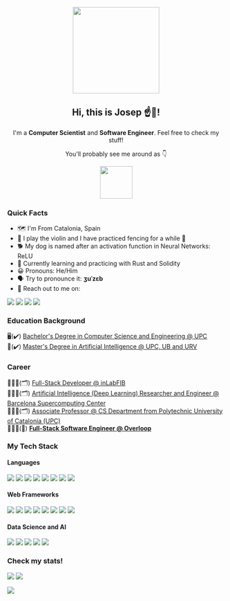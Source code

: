 <p align="center" width="300">
   <img align="center" width="200" src="https://github.com/josepdecid/josepdecid/blob/main/josep.png?raw=true" />
   <h2 align="center">Hi, this is Josep ☝️👋!</h2>
</p>

<div align="center">
   <p>I'm a <strong>Computer Scientist</strong> and <strong>Software Engineer</strong>. Feel free to check my stuff!</p>
   <p>You'll probably see me around as 👇</p>
   <img width="75" src="https://github.com/josepdecid/josepdecid/blob/main/josep-icon.png?raw=true" />
</div>

<h3> Quick Facts</h3>
<div>
  <ul>
     <li>🗺️ I'm From Catalonia, Spain</li>
     <li>🎻 I play the violin and I have practiced fencing for a while 🤺</li>
     <li>🐕 My dog is named after an activation function in Neural Networks: ReLU</li>
     <li>🌱 Currently learning and practicing with Rust and Solidity</li>
     <li>😀 Pronouns: He/Him</li>
     <li>🗣️ Try to pronounce it: <strong>ʒuˈzɛb</strong></li>
     <li>📲 Reach out to me on:</li>
  </ul>
   <a href="mailto:josep.de.cid@gmail.com" target="_blank">
      <img src="https://img.shields.io/badge/Gmail-D14836?style=for-the-badge&logo=gmail&logoColor=white" /></a>
   <a href="https://twitter.com/josepdecid" target="_blank">
      <img src="https://img.shields.io/badge/Twitter%20-%231DA1F2.svg?&style=for-the-badge&logo=Twitter&logoColor=white" /></a>
   <a href="https://www.linkedin.com/in/josepdecid/" target="_blank">
      <img src="https://img.shields.io/badge/linkedin%20-%230077B5.svg?&style=for-the-badge&logo=linkedin&logoColor=white" /></a>
   <a href="https://stackoverflow.com/users/6276241/josepdecid" target="_blank">
      <img src="https://img.shields.io/badge/Stack_Overflow-FE7A16?style=for-the-badge&logo=stack-overflow&logoColor=white" /></a>
</div>

<h3>Education Background</h3>
<div>
   <span> 🖥️(✔️) <a href="https://www.fib.upc.edu/en/studies/bachelors-degrees/bachelor-degree-informatics-engineering" target="_blank">
      Bachelor's Degree in Computer Science and Engineering @ UPC
   </a></span><br />
   <span> 🧠(✔️) <a href="https://www.fib.upc.edu/en/studies/masters/master-artificial-intelligence" target="_blank">
      Master's Degree in Artificial Intelligence @ UPC, UB and URV
   </a></span><br />
</div>

<h3>Career</h3>
<div>
   <span> 👨🏻‍💻(🗂️) <a href="https://inlab.fib.upc.edu/en" target="_blank">
      Full-Stack Developer @ inLabFIB
   </a></span><br />
   <span> 👨🏻‍🔬(🗂️) <a href="https://www.bsc.es/" target="_blank">
     Artificial Intelligence (Deep Learning) Researcher and Engineer @ Barcelona Supercomputing Center
   </a></span><br />
   <span> 👨🏻‍🏫(🗂️) <a href="https://www.fib.upc.edu/en/research/departments/computer-science" target="_blank">
      Associate Professor @ CS Department from Polytechnic University of Catalonia (UPC)
   </a></span><br />
   <span> 👨🏻‍💻(🚩) <strong><a href="https://www.overloop.io/" target="_blank">
      Full-Stack Software Engineer @ Overloop
   </strong></a></span><br />
</div>

<h3>My Tech Stack</h3>
<div>
   <h4>Languages</h4>
   <img src="https://img.shields.io/badge/python%20-%2314354C.svg?&style=for-the-badge&logo=python&logoColor=white"/>
   <img src="https://img.shields.io/badge/javascript-%23323330.svg?style=for-the-badge&logo=javascript&logoColor=%23F7DF1E" />
   <img src="https://img.shields.io/badge/typescript%20-%23007ACC.svg?&style=for-the-badge&logo=typescript&logoColor=white"/>
   <img src="https://img.shields.io/badge/c++%20-%2300599C.svg?&style=for-the-badge&logo=c%2B%2B&ogoColor=white"/>
   <img src="https://img.shields.io/badge/c%23%20-%23239120.svg?&style=for-the-badge&logo=c-sharp&logoColor=white"/>
   <img src="https://img.shields.io/badge/java-%23ED8B00.svg?&style=for-the-badge&logo=java&logoColor=white"/>
   <img src="https://img.shields.io/badge/php-%23777BB4.svg?&style=for-the-badge&logo=php&logoColor=white"/>
   <img src="https://img.shields.io/badge/kotlin-%230095D5.svg?&style=for-the-badge&logo=kotlin&logoColor=white"/>
   
   
   <h4>Web Frameworks</h4>
   <img src="https://img.shields.io/badge/react%20-%2320232a.svg?&style=for-the-badge&logo=react&logoColor=%2361DAFB"/>
   <img src="https://img.shields.io/badge/react_native%20-%2320232a.svg?&style=for-the-badge&logo=react&logoColor=%2361DAFB"/>
   <img src="https://img.shields.io/badge/redux%20-%23593d88.svg?&style=for-the-badge&logo=redux&logoColor=white"/>
   <img src="https://img.shields.io/badge/django%20-%23092E20.svg?&style=for-the-badge&logo=django&logoColor=white"/>
   <img src="https://img.shields.io/badge/flask%20-%23000.svg?&style=for-the-badge&logo=flask&logoColor=white"/>
   <img src="https://img.shields.io/badge/laravel%20-%23FF2D20.svg?&style=for-the-badge&logo=laravel&logoColor=white"/>
   <img src="https://img.shields.io/badge/tailwindcss%20-%2338B2AC.svg?&style=for-the-badge&logo=tailwind-css&logoColor=white"/>
   <img src="https://img.shields.io/badge/material%20ui%20-%230081CB.svg?&style=for-the-badge&logo=material-ui&logoColor=white"/>
   
   <h4>Data Science and AI</h4>
   <img src="https://img.shields.io/badge/PyTorch%20-%23EE4C2C.svg?&style=for-the-badge&logo=PyTorch&logoColor=white" />
   <img src="https://img.shields.io/badge/Keras%20-%23D00000.svg?&style=for-the-badge&logo=Keras&logoColor=white"/>
   <img src="https://img.shields.io/badge/TensorFlow%20-%23FF6F00.svg?&style=for-the-badge&logo=TensorFlow&logoColor=white" />
   <img src="https://img.shields.io/badge/numpy%20-%23013243.svg?&style=for-the-badge&logo=numpy&logoColor=white" />
   <img src="https://img.shields.io/badge/pandas%20-%23150458.svg?&style=for-the-badge&logo=pandas&logoColor=white" />
</div>

<h3> Check my stats!</h3>
<div>
  <img src="https://github-readme-stats.vercel.app/api/top-langs/?username=josepdecid&layout=compact&hide=Jupyter%20Notebook,Makefile,Shaderlab,HLSL&langs_count=10" />
  <img src="https://github-readme-stats.vercel.app/api?username=josepdecid&show_icons=true" />
</div>

![](https://komarev.com/ghpvc/?username=josepdecid&style=for-the-badge&color=blueviolet)
